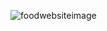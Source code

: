 ![foodwebsiteimage](https://user-images.githubusercontent.com/72183704/119720151-3db3fb80-be87-11eb-8a24-ee0ed8200022.jpg)
